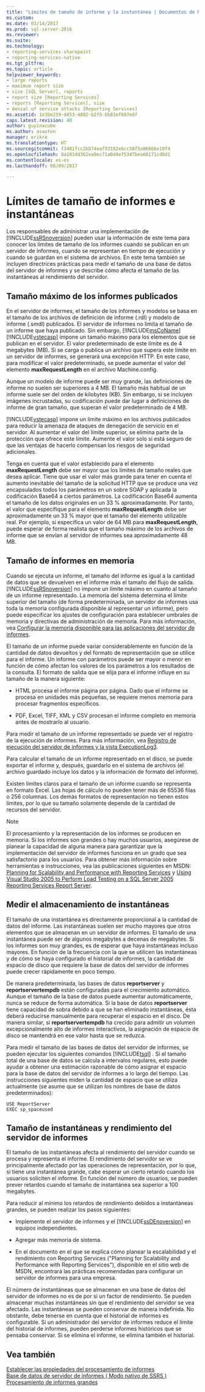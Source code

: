 ```yaml
---
title: "Límites de tamaño de informe y la instantánea | Documentos de Microsoft"
ms.custom: 
ms.date: 03/14/2017
ms.prod: sql-server-2016
ms.reviewer: 
ms.suite: 
ms.technology:
- reporting-services-sharepoint
- reporting-services-native
ms.tgt_pltfrm: 
ms.topic: article
helpviewer_keywords:
- large reports
- maximum report size
- size [SQL Server], reports
- report size [Reporting Services]
- reports [Reporting Services], size
- denial of service attacks [Reporting Services]
ms.assetid: 1e3be259-d453-4802-b2f5-6b81ef607edf
caps.latest.revision: 48
author: guyinacube
ms.author: asaxton
manager: erikre
ms.translationtype: HT
ms.sourcegitcommit: f3481fcc2bb74eaf93182e6cc58f5a06666e10f4
ms.openlocfilehash: 8a101dd362ea9ec71a0d4e75347bea60171cd8d1
ms.contentlocale: es-es
ms.lasthandoff: 08/09/2017

---
```

# <a name="report-and-snapshot-size-limits"></a>Límites de tamaño de informes e instantáneas
  Los responsables de administrar una implementación de [!INCLUDE[ssRSnoversion](../../includes/ssrsnoversion-md.md)] pueden usar la información de este tema para conocer los límites de tamaño de los informes cuando se publican en un servidor de informes, cuando se representan en tiempo de ejecución y cuando se guardan en el sistema de archivos. En este tema también se incluyen directrices prácticas para medir el tamaño de una base de datos del servidor de informes y se describe cómo afecta el tamaño de las instantáneas al rendimiento del servidor.  
  
## <a name="maximum-size-for-published-reports"></a>Tamaño máximo de los informes publicados  
 En el servidor de informes, el tamaño de los informes y modelos se basa en el tamaño de los archivos de definición de informe (.rdl) y modelo de informe (.smdl) publicados. El servidor de informes no limita el tamaño de un informe que haya publicado. Sin embargo, [!INCLUDE[msCoName](../../includes/msconame-md.md)] [!INCLUDE[vstecasp](../../includes/vstecasp-md.md)] impone un tamaño máximo para los elementos que se publican en el servidor. El valor predeterminado de este límite es de 4 megabytes (MB). Si se carga o publica un archivo que supera este límite en un servidor de informes, se generará una excepción HTTP. En este caso, para modificar el valor predeterminado, se puede aumentar el valor del elemento **maxRequestLength** en el archivo Machine.config.  
  
 Aunque un modelo de informe puede ser muy grande, las definiciones de informe no suelen ser superiores a 4 MB. El tamaño más habitual de un informe suele ser del orden de kilobytes (KB). Sin embargo, si se incluyen imágenes incrustadas, su codificación puede dar lugar a definiciones de informe de gran tamaño, que superan el valor predeterminado de 4 MB.  
  
 [!INCLUDE[vstecasp](../../includes/vstecasp-md.md)] impone un límite máximo en los archivos publicados para reducir la amenaza de ataques de denegación de servicio en el servidor. Al aumentar el valor del límite superior, se elimina parte de la protección que ofrece este límite. Aumente el valor solo si está seguro de que las ventajas de hacerlo compensan los riesgos de seguridad adicionales.  
  
 Tenga en cuenta que el valor establecido para el elemento **maxRequestLength** debe ser mayor que los límites de tamaño reales que desea aplicar. Tiene que usar el valor más grande para tener en cuenta el aumento inevitable del tamaño de la solicitud HTTP que se produce una vez encapsulados todos los parámetros en un sobre SOAP y aplicada la codificación Base64 a ciertos parámetros. La codificación Base64 aumenta el tamaño de los datos originales en un 33 % aproximadamente. Por tanto, el valor que especifique para el elemento **maxRequestLength** debe ser aproximadamente un 33 % mayor que el tamaño del elemento utilizable real. Por ejemplo, si especifica un valor de 64 MB para **maxRequestLength**, puede esperar de forma realista que el tamaño máximo de los archivos de informe que se envían al servidor de informes sea aproximadamente 48 MB.  
  
## <a name="report-size-in-memory"></a>Tamaño de informes en memoria  
 Cuando se ejecuta un informe, el tamaño del informe es igual a la cantidad de datos que se devuelven en el informe más el tamaño del flujo de salida. [!INCLUDE[ssRSnoversion](../../includes/ssrsnoversion-md.md)] no impone un límite máximo en cuanto al tamaño de un informe representado. La memoria del sistema determina el límite superior del tamaño (de forma predeterminada, un servidor de informes usa toda la memoria configurada disponible al representar un informe), pero puede especificar los ajustes de configuración para establecer umbrales de memoria y directivas de administración de memoria. Para más información, vea [Configurar la memoria disponible para las aplicaciones del servidor de informes](../../reporting-services/report-server/configure-available-memory-for-report-server-applications.md).  
  
 El tamaño de un informe puede variar considerablemente en función de la cantidad de datos devueltos y del formato de representación que se utilice para el informe. Un informe con parámetros puede ser mayor o menor en función de cómo afectan los valores de los parámetros a los resultados de la consulta. El formato de salida que se elija para el informe influye en su tamaño de la manera siguiente:  
  
-   HTML procesa el informe página por página. Dado que el informe se procesa en unidades más pequeñas, se requiere menos memoria para procesar fragmentos específicos.  
  
-   PDF, Excel, TIFF, XML y CSV procesan el informe completo en memoria antes de mostrarlo al usuario.  
  
 Para medir el tamaño de un informe representado se puede ver el registro de la ejecución de informes. Para más información, vea [Registro de ejecución del servidor de informes y la vista ExecutionLog3](../../reporting-services/report-server/report-server-executionlog-and-the-executionlog3-view.md).  
  
 Para calcular el tamaño de un informe representado en el disco, se puede exportar el informe y, después, guardarlo en el sistema de archivos (el archivo guardado incluye los datos y la información de formato del informe).  
  
 Existen límites claros para el tamaño de un informe cuando se representa en formato Excel. Las hojas de cálculo no pueden tener más de 65536 filas o 256 columnas. Los demás formatos de representación no tienen estos límites, por lo que su tamaño solamente depende de la cantidad de recursos del servidor.  
  
> [!NOTE]  
>  El procesamiento y la representación de los informes se producen en memoria. Si los informes son grandes o hay muchos usuarios, asegúrese de planear la capacidad de alguna manera para garantizar que la implementación del servidor de informes funciona en un grado que sea satisfactorio para los usuarios. Para obtener más información sobre herramientas e instrucciones, vea las publicaciones siguientes en MSDN: [Planning for Scalability and Performance with Reporting Services](http://go.microsoft.com/fwlink/?LinkID=70650) y [Using Visual Studio 2005 to Perform Load Testing on a SQL Server 2005 Reporting Services Report Server](http://go.microsoft.com/fwlink/?LinkID=77519).  
  
## <a name="measuring-snapshot-storage"></a>Medir el almacenamiento de instantáneas  
 El tamaño de una instantánea es directamente proporcional a la cantidad de datos del informe. Las instantáneas suelen ser mucho mayores que otros elementos que se almacenan en un servidor de informes. El tamaño de una instantánea puede ser de algunos megabytes a decenas de megabytes. Si los informes son muy grandes, es de esperar que haya instantáneas incluso mayores. En función de la frecuencia con la que se utilicen las instantáneas y de cómo se haya configurado el historial de informes, la cantidad de espacio de disco que requiere la base de datos del servidor de informes puede crecer rápidamente en poco tiempo.  
  
 De manera predeterminada, las bases de datos **reportserver** y **reportservertempdb** están configuradas para el crecimiento automático. Aunque el tamaño de la base de datos puede aumentar automáticamente, nunca se reduce de forma automática. Si la base de datos **reportserver** tiene capacidad de sobra debido a que se han eliminado instantáneas, ésta deberá reducirse manualmente para recuperar el espacio en el disco. De manera similar, si **reportservertempdb** ha crecido para admitir un volumen excepcionalmente alto de informes interactivos, la asignación de espacio de disco se mantendrá en ese valor hasta que se reduzca.  
  
 Para medir el tamaño de las bases de datos del servidor de informes, se pueden ejecutar los siguientes comandos [!INCLUDE[tsql](../../includes/tsql-md.md)] . Si el tamaño total de una base de datos se calcula a intervalos regulares, esto puede ayudar a obtener una estimación razonable de cómo asignar el espacio para la base de datos del servidor de informes a lo largo del tiempo. Las instrucciones siguientes miden la cantidad de espacio que se utiliza actualmente (se asume que se utilizan los nombres de base de datos predeterminados):  
  
```  
USE ReportServer  
EXEC sp_spaceused  
```  
  
## <a name="snapshot-size-and-report-server-performance"></a>Tamaño de instantáneas y rendimiento del servidor de informes  
 El tamaño de las instantáneas afecta al rendimiento del servidor cuando se procesa y representa el informe. El rendimiento del servidor se ve principalmente afectado por las operaciones de representación, por lo que, si tiene una instantánea grande, cabe esperar un cierto retardo cuando los usuarios soliciten el informe. En función del número de usuarios, se pueden prever retardos cuando el tamaño de instantánea sea superior a 100 megabytes.  
  
 Para reducir al mínimo los retardos de rendimiento debidos a instantáneas grandes, se pueden realizar los pasos siguientes:  
  
-   Implemente el servidor de informes y el [!INCLUDE[ssDEnoversion](../../includes/ssdenoversion-md.md)] en equipos independientes.  
  
-   Agregar más memoria de sistema.  
  
-   En el documento en el que se explica cómo planear la escalabilidad y el rendimiento con Reporting Services ("Planning for Scalability and Performance with Reporting Services"), disponible en el sitio web de MSDN, encontrará las prácticas recomendadas para configurar un servidor de informes para una empresa.  
  
 El número de instantáneas que se almacenan en una base de datos del servidor de informes no es de por sí un factor de rendimiento. Se pueden almacenar muchas instantáneas sin que el rendimiento del servidor se vea afectado. Las instantáneas se pueden conservar de manera indefinida. No obstante, debe tenerse en cuenta que el historial de informes es configurable. Si un administrador del servidor de informes reduce el límite del historial de informes, pueden perderse informes históricos que se pensaba conservar. Si se elimina el informe, se elimina también el historial.  
  
## <a name="see-also"></a>Vea también  
 [Establecer las propiedades del procesamiento de informes](../../reporting-services/report-server/set-report-processing-properties.md)   
 [Base de datos de servidor de informes &#40; Modo nativo de SSRS &#41;](../../reporting-services/report-server/report-server-database-ssrs-native-mode.md)   
 [Procesamiento de informes grandes](../../reporting-services/report-server/process-large-reports.md)  
  
  
